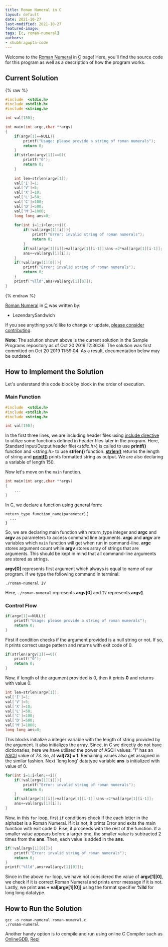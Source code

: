 ```yaml
---
title: Roman Numeral in C  
layout: default  
date: 2021-10-27
last-modified: 2021-10-27
featured-image:
tags: [c, roman-numeral]  
authors:
- shubhragupta-code
---
```


Welcome to the [Roman Numeral](https://sampleprograms.io/projects/roman-numeral) in [C](https://sampleprograms.io/languages/c) page! Here, you'll find the source code for this program as well as a description of how the program works.

## Current Solution

{% raw %}

```c
#include  <stdio.h>
#include <stdlib.h>
#include <string.h>

int val[150];

int main(int argc,char **argv)
{
    if(argv[1]==NULL){
        printf("Usage: please provide a string of roman numerals");
        return 0;
    }
    if(strlen(argv[1])==0){
        printf("0");
        return 0;
    }
    
    int len=strlen(argv[1]);
    val['I']=1;
    val['V']=5;
    val['X']=10;
    val['L']=50;
    val['C']=100;
    val['D']=500;
    val['M']=1000;
    long long ans=0;
    
    for(int i=1;i<len;++i){
        if(!val[argv[1][i]]){
            printf("Error: invalid string of roman numerals");
            return 0;
        }
        if(val[argv[1][i]]>val[argv[1][i-1]])ans-=2*val[argv[1][i-1]];
        ans+=val[argv[1][i]];
    }
    if(!val[argv[1][0]]){
        printf("Error: invalid string of roman numerals");
        return 0;
    }
    printf("%lld",ans+val[argv[1][0]]);
}
```

{% endraw %}

[Roman Numeral](https://sampleprograms.io/projects/roman-numeral) in [C](https://sampleprograms.io/languages/c) was written by:

- LezendarySandwich

If you see anything you'd like to change or update, [please consider contributing](https://github.com/TheRenegadeCoder/sample-programs).

**Note**: The solution shown above is the current solution in the Sample Programs repository as of Oct 20 2019 12:36:36. The solution was first committed on Oct 20 2019 11:59:04. As a result, documentation below may be outdated.

## How to Implement the Solution

Let's understand this code block by block in the order of execution.

### Main Function

```c
#include  <stdio.h>
#include <stdlib.h>
#include <string.h>

int val[150];
```

In the first three lines, we are including header files using [include directive][1] to utilize some functions defined in header files later in the program.
Here, Standard Input/Output header file(*\<stdio.h\>*) is called to use **printf()** function and *\<string.h\>* to use **strlen()** function. **[strlen()][2]** returns the length of string and **[printf()][3]** prints formatted string as output.
We are also declaring a variable of length 150.

Now let's move on the `main` function.

```c
int main(int argc,char **argv)
{
    ...
}
```

In C, we declare a function using general form:

```
return_type function_name(parameter){
  ...
}
```

So, we are declaring main function with return_type integer and **argc** and **argv** as parameters to access command line arguments.
**argc** and **argv** are variables which `main` function will get when run in command-line. **argc** stores argument count while **argv** stores array of strings that are arguments. This should be kept in mind that all command-line arguments are stored as strings.

**argv[0]** represents first argument which always is equal to name of our program. If we type the following command in terminal:

```console
./roman-numeral IV
```

Here, ```./roman-numeral``` represents **argv[0]** and ```IV``` represents **argv[1]**.

### Control Flow

```c
if(argv[1]==NULL){
    printf("Usage: please provide a string of roman numerals");
    return 0;
}
```

First if condition checks if the argument provided is a null string or not. If so, it prints correct usage pattern and returns with exit code of 0.

```c
if(strlen(argv[1])==0){
    printf("0");
    return 0;
}
```
Now, if length of the argument provided is 0, then it prints **0** and returns with value 0.

```c
int len=strlen(argv[1]);
val['I']=1;
val['V']=5;
val['X']=10;
val['L']=50;
val['C']=100;
val['D']=500;
val['M']=1000;
long long ans=0;
```

This blocks initialize a integer variable with the length of string provided by the argument. It also initializes the array. Since, in C we directly do not have dictionaries, here we have utilised the power of ASCII values. "I" has an [ASCII][4] value of 73. So, at **val[73] = 1**. Remaining values also get assigned in the similar fashion. Next 'long long' datatype variable **ans** is initialized with value of 0.

```c
for(int i=1;i<len;++i){
    if(!val[argv[1][i]]){
        printf("Error: invalid string of roman numerals");
        return 0;
    }
    if(val[argv[1][i]]>val[argv[1][i-1]])ans-=2*val[argv[1][i-1]];
    ans+=val[argv[1][i]];
}
```

Now, in this `for` loop, first `if` conditions check if the each letter in the alphabet is a Roman Numeral. If it is not, it prints Error and exits the main function with exit code 0. Else, it proceeds with the rest of the function.
If a smaller value appears before a larger one, the smaller value is subtracted 2 times from the **ans**. Then, each value is added in the **ans**.

```c
if(!val[argv[1][0]]){
    printf("Error: invalid string of roman numerals");
    return 0;
}
printf("%lld",ans+val[argv[1][0]]);
```

Since in the above `for` loop, we have not considered the value of **argv[1][0]**, we check if it is correct Roman Numeral and prints error message if it is not.
Lastly, we print **ans + val[argv[1][0]]** using the format specifier **%lld** for long long datatype.  

[1]: https://en.wikipedia.org/wiki/Include_directive
[2]: https://man7.org/linux/man-pages/man3/strlen.3.html
[3]: https://man7.org/linux/man-pages/man3/printf.3.html
[4]: https://en.wikipedia.org/wiki/ASCII


## How to Run the Solution

```console
gcc -o roman-numeral roman-numeral.c
./roman-numeral
```
Another handy option is to compile and run using online C Compiler such as [OnlineGDB][5], [Repl][6]

[5]: https://www.onlinegdb.com/
[6]: https://replit.com/languages/c
